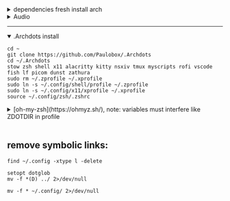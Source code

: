 <details><summary>dependencies fresh install arch</summary>

```
sudo pacman -Syu --needed git jq xclip libnotify fontconfig easyeffects fastfetch slock imagemagick stow alacritty dunst tmux zsh unclutter kitty rofi conky fish lf nsxiv redshift systemd xf86-input-libinput gimp gnupg pass zathura zoxide wget alsa-utils eza flameshot gpick python-pip --noconfirm
```

</details>

<details><summary>Audio</summary>

```
sudo pacman -S --needed pipewire pipewire-pulse wireplumber pipewire-alsa alsa-utils sof-firmware
sleep 3
systemctl --user status pipewire pipewire-pulse wireplumber
sleep 3
systemctl --user enable --now pipewire pipewire-pulse wireplumber
```

</details>

---

<details open><summary>  .Archdots install </summary>

```
cd ~
git clone https://github.com/Paulobox/.Archdots
cd ~/.Archdots
stow zsh shell x11 alacritty kitty nsxiv tmux myscripts rofi vscode fish lf picom dunst zathura
sudo rm ~/.zprofile ~/.xprofile
sudo ln -s ~/.config/shell/profile ~/.zprofile
sudo ln -s ~/.config/x11/xprofile ~/.xprofile
source ~/.config/zsh/.zshrc
```

</details>

<details><summary> [oh-my-zsh](https://ohmyz.sh/), note: variables must interfere like ZDOTDIR in profile</summary>

```
sudo rm -rf ~/.oh-my-zsh
cd ~
unset ZDOTDIR
echo "Y" | sh -c "$(curl -fsSL https://raw.githubusercontent.com/ohmyzsh/ohmyzsh/master/tools/install.sh)"
git clone --depth=1 https://github.com/zsh-users/zsh-syntax-highlighting.git ${ZSH_CUSTOM:-~/.oh-my-zsh/custom}/plugins/zsh-syntax-highlighting
git clone --depth=1 https://github.com/zsh-users/zsh-autosuggestions ${ZSH_CUSTOM:-~/.oh-my-zsh/custom}/plugins/zsh-autosuggestions
git clone --depth=1 https://github.com/romkatv/powerlevel10k.git ${ZSH_CUSTOM:-$HOME/.oh-my-zsh/custom}/themes/powerlevel10k
sleep 1
sudo rm -rf ~/.zshrc
sudo ln -s ~/.config/zsh/.zshrc ~
source ~/.zshrc
```

</details>

<br>


## remove symbolic links:

`
find ~/.config -xtype l -delete
`

```
setopt dotglob
mv -f *(D) ../ 2>/dev/null
```

```
mv -f * ~/.config/ 2>/dev/null
```
